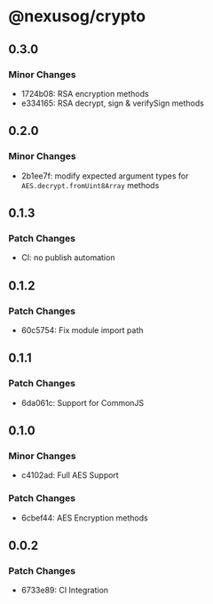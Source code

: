 # @nexusog/crypto

## 0.3.0

### Minor Changes

-   1724b08: RSA encryption methods
-   e334165: RSA decrypt, sign & verifySign methods

## 0.2.0

### Minor Changes

-   2b1ee7f: modify expected argument types for `AES.decrypt.fromUint8Array` methods

## 0.1.3

### Patch Changes

-   CI: no publish automation

## 0.1.2

### Patch Changes

-   60c5754: Fix module import path

## 0.1.1

### Patch Changes

-   6da061c: Support for CommonJS

## 0.1.0

### Minor Changes

-   c4102ad: Full AES Support

### Patch Changes

-   6cbef44: AES Encryption methods

## 0.0.2

### Patch Changes

-   6733e89: CI Integration
